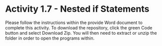 # Activity 1.7 - Nested if Statements
Please follow the instructions within the provide Word document to complete this activity. To download the repository, click the green Code button and select Download Zip. You will then need to extract or unzip the folder in order to open the programs within.
